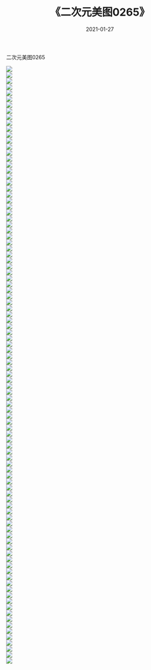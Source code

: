 ﻿---
layout: post
title:  《二次元美图0265》
date:   2021-01-27
img: http://imgx.orgx.ga/二次元/2021/二次元美图0265/000.jpg
categories: [美女, 清纯, 唯美]
---

二次元美图0265

 ![](http://imgx.orgx.ga/二次元/2021/二次元美图0265/001.jpg) <br>![](http://imgx.orgx.ga/二次元/2021/二次元美图0265/002.jpg) <br>![](http://imgx.orgx.ga/二次元/2021/二次元美图0265/003.jpg) <br>![](http://imgx.orgx.ga/二次元/2021/二次元美图0265/004.jpg) <br>![](http://imgx.orgx.ga/二次元/2021/二次元美图0265/005.jpg) <br>![](http://imgx.orgx.ga/二次元/2021/二次元美图0265/006.jpg) <br>![](http://imgx.orgx.ga/二次元/2021/二次元美图0265/007.jpg) <br>![](http://imgx.orgx.ga/二次元/2021/二次元美图0265/008.jpg) <br>![](http://imgx.orgx.ga/二次元/2021/二次元美图0265/009.jpg) <br>![](http://imgx.orgx.ga/二次元/2021/二次元美图0265/010.jpg) <br>![](http://imgx.orgx.ga/二次元/2021/二次元美图0265/011.jpg) <br>![](http://imgx.orgx.ga/二次元/2021/二次元美图0265/012.jpg) <br>![](http://imgx.orgx.ga/二次元/2021/二次元美图0265/013.jpg) <br>![](http://imgx.orgx.ga/二次元/2021/二次元美图0265/014.jpg) <br>![](http://imgx.orgx.ga/二次元/2021/二次元美图0265/015.jpg) <br>![](http://imgx.orgx.ga/二次元/2021/二次元美图0265/016.jpg) <br>![](http://imgx.orgx.ga/二次元/2021/二次元美图0265/017.jpg) <br>![](http://imgx.orgx.ga/二次元/2021/二次元美图0265/018.jpg) <br>![](http://imgx.orgx.ga/二次元/2021/二次元美图0265/019.jpg) <br>![](http://imgx.orgx.ga/二次元/2021/二次元美图0265/020.jpg) <br>![](http://imgx.orgx.ga/二次元/2021/二次元美图0265/021.jpg) <br>![](http://imgx.orgx.ga/二次元/2021/二次元美图0265/022.jpg) <br>![](http://imgx.orgx.ga/二次元/2021/二次元美图0265/023.jpg) <br>![](http://imgx.orgx.ga/二次元/2021/二次元美图0265/024.jpg) <br>![](http://imgx.orgx.ga/二次元/2021/二次元美图0265/025.jpg) <br>![](http://imgx.orgx.ga/二次元/2021/二次元美图0265/026.jpg) <br>![](http://imgx.orgx.ga/二次元/2021/二次元美图0265/027.jpg) <br>![](http://imgx.orgx.ga/二次元/2021/二次元美图0265/028.jpg) <br>![](http://imgx.orgx.ga/二次元/2021/二次元美图0265/029.jpg) <br>![](http://imgx.orgx.ga/二次元/2021/二次元美图0265/030.jpg) <br>![](http://imgx.orgx.ga/二次元/2021/二次元美图0265/031.jpg) <br>![](http://imgx.orgx.ga/二次元/2021/二次元美图0265/032.jpg) <br>![](http://imgx.orgx.ga/二次元/2021/二次元美图0265/033.jpg) <br>![](http://imgx.orgx.ga/二次元/2021/二次元美图0265/034.jpg) <br>![](http://imgx.orgx.ga/二次元/2021/二次元美图0265/035.jpg) <br>![](http://imgx.orgx.ga/二次元/2021/二次元美图0265/036.jpg) <br>![](http://imgx.orgx.ga/二次元/2021/二次元美图0265/037.jpg) <br>![](http://imgx.orgx.ga/二次元/2021/二次元美图0265/038.jpg) <br>![](http://imgx.orgx.ga/二次元/2021/二次元美图0265/039.jpg) <br>![](http://imgx.orgx.ga/二次元/2021/二次元美图0265/040.jpg) <br>![](http://imgx.orgx.ga/二次元/2021/二次元美图0265/041.jpg) <br>![](http://imgx.orgx.ga/二次元/2021/二次元美图0265/042.jpg) <br>![](http://imgx.orgx.ga/二次元/2021/二次元美图0265/043.jpg) <br>![](http://imgx.orgx.ga/二次元/2021/二次元美图0265/044.jpg) <br>![](http://imgx.orgx.ga/二次元/2021/二次元美图0265/045.jpg) <br>![](http://imgx.orgx.ga/二次元/2021/二次元美图0265/046.jpg) <br>![](http://imgx.orgx.ga/二次元/2021/二次元美图0265/047.jpg) <br>![](http://imgx.orgx.ga/二次元/2021/二次元美图0265/048.jpg) <br>![](http://imgx.orgx.ga/二次元/2021/二次元美图0265/049.jpg) <br>![](http://imgx.orgx.ga/二次元/2021/二次元美图0265/050.jpg) <br>![](http://imgx.orgx.ga/二次元/2021/二次元美图0265/051.jpg) <br>![](http://imgx.orgx.ga/二次元/2021/二次元美图0265/052.jpg) <br>![](http://imgx.orgx.ga/二次元/2021/二次元美图0265/053.jpg) <br>![](http://imgx.orgx.ga/二次元/2021/二次元美图0265/054.jpg) <br>![](http://imgx.orgx.ga/二次元/2021/二次元美图0265/055.jpg) <br>![](http://imgx.orgx.ga/二次元/2021/二次元美图0265/056.jpg) <br>![](http://imgx.orgx.ga/二次元/2021/二次元美图0265/057.jpg) <br>![](http://imgx.orgx.ga/二次元/2021/二次元美图0265/058.jpg) <br>![](http://imgx.orgx.ga/二次元/2021/二次元美图0265/059.jpg) <br>![](http://imgx.orgx.ga/二次元/2021/二次元美图0265/060.jpg) <br>![](http://imgx.orgx.ga/二次元/2021/二次元美图0265/061.jpg) <br>![](http://imgx.orgx.ga/二次元/2021/二次元美图0265/062.jpg) <br>![](http://imgx.orgx.ga/二次元/2021/二次元美图0265/063.jpg) <br>![](http://imgx.orgx.ga/二次元/2021/二次元美图0265/064.jpg) <br>![](http://imgx.orgx.ga/二次元/2021/二次元美图0265/065.jpg) <br>![](http://imgx.orgx.ga/二次元/2021/二次元美图0265/066.jpg) <br>![](http://imgx.orgx.ga/二次元/2021/二次元美图0265/067.jpg) <br>![](http://imgx.orgx.ga/二次元/2021/二次元美图0265/068.jpg) <br>![](http://imgx.orgx.ga/二次元/2021/二次元美图0265/069.jpg) <br>![](http://imgx.orgx.ga/二次元/2021/二次元美图0265/070.jpg) <br>![](http://imgx.orgx.ga/二次元/2021/二次元美图0265/071.jpg) <br>![](http://imgx.orgx.ga/二次元/2021/二次元美图0265/072.jpg) <br>![](http://imgx.orgx.ga/二次元/2021/二次元美图0265/073.jpg) <br>![](http://imgx.orgx.ga/二次元/2021/二次元美图0265/074.jpg) <br>![](http://imgx.orgx.ga/二次元/2021/二次元美图0265/075.jpg) <br>![](http://imgx.orgx.ga/二次元/2021/二次元美图0265/076.jpg) <br>![](http://imgx.orgx.ga/二次元/2021/二次元美图0265/077.jpg) <br>![](http://imgx.orgx.ga/二次元/2021/二次元美图0265/078.jpg) <br>![](http://imgx.orgx.ga/二次元/2021/二次元美图0265/079.jpg) <br>![](http://imgx.orgx.ga/二次元/2021/二次元美图0265/080.jpg) <br>![](http://imgx.orgx.ga/二次元/2021/二次元美图0265/081.jpg) <br>![](http://imgx.orgx.ga/二次元/2021/二次元美图0265/082.jpg) <br>![](http://imgx.orgx.ga/二次元/2021/二次元美图0265/083.jpg) <br>![](http://imgx.orgx.ga/二次元/2021/二次元美图0265/084.jpg) <br>![](http://imgx.orgx.ga/二次元/2021/二次元美图0265/085.jpg) <br>![](http://imgx.orgx.ga/二次元/2021/二次元美图0265/086.jpg) <br>![](http://imgx.orgx.ga/二次元/2021/二次元美图0265/087.jpg) <br>![](http://imgx.orgx.ga/二次元/2021/二次元美图0265/088.jpg) <br>![](http://imgx.orgx.ga/二次元/2021/二次元美图0265/089.jpg) <br>![](http://imgx.orgx.ga/二次元/2021/二次元美图0265/090.jpg) <br>![](http://imgx.orgx.ga/二次元/2021/二次元美图0265/091.jpg) <br>![](http://imgx.orgx.ga/二次元/2021/二次元美图0265/092.jpg) <br>![](http://imgx.orgx.ga/二次元/2021/二次元美图0265/093.jpg) <br>![](http://imgx.orgx.ga/二次元/2021/二次元美图0265/094.jpg) <br>![](http://imgx.orgx.ga/二次元/2021/二次元美图0265/095.jpg) <br>![](http://imgx.orgx.ga/二次元/2021/二次元美图0265/096.jpg) <br>![](http://imgx.orgx.ga/二次元/2021/二次元美图0265/097.jpg) <br>![](http://imgx.orgx.ga/二次元/2021/二次元美图0265/098.jpg) <br>![](http://imgx.orgx.ga/二次元/2021/二次元美图0265/099.jpg) <br>![](http://imgx.orgx.ga/二次元/2021/二次元美图0265/100.jpg) <br>